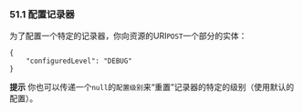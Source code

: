 ### 51.1 配置记录器

为了配置一个特定的记录器，你向资源的URI`POST`一个部分的实体：
```properties
{
    "configuredLevel": "DEBUG"
}
```
**提示** 你也可以传递一个`null`的`配置级别`来“重置”记录器的特定的级别（使用默认的配置）。

